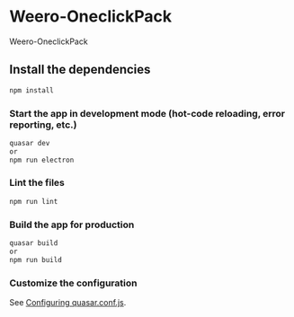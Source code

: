 # Weero-OneclickPack

Weero-OneclickPack

## Install the dependencies
```bash
npm install
```

### Start the app in development mode (hot-code reloading, error reporting, etc.)
```bash
quasar dev
or
npm run electron
```

### Lint the files
```bash
npm run lint
```

### Build the app for production
```bash
quasar build
or
npm run build
```

### Customize the configuration
See [Configuring quasar.conf.js](https://quasar.dev/quasar-cli/quasar-conf-js).
